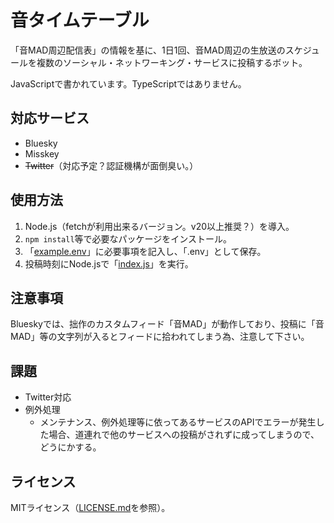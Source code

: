 # 音タイムテーブル

「音MAD周辺配信表」の情報を基に、1日1回、音MAD周辺の生放送のスケジュールを複数のソーシャル・ネットワーキング・サービスに投稿するボット。

JavaScriptで書かれています。TypeScriptではありません。

## 対応サービス

- Bluesky
- Misskey
- ~~Twitter~~（対応予定？認証機構が面倒臭い。）

## 使用方法

1. Node.js（fetchが利用出来るバージョン。v20以上推奨？）を導入。
2. `npm install`等で必要なパッケージをインストール。
3. 「[example.env](example.env)」に必要事項を記入し、「.env」として保存。
4. 投稿時刻にNode.jsで「[index.js](index.js)」を実行。

## 注意事項

Blueskyでは、拙作のカスタムフィード「音MAD」が動作しており、投稿に「音MAD」等の文字列が入るとフィードに拾われてしまう為、注意して下さい。

## 課題

- Twitter対応
- 例外処理
	- メンテナンス、例外処理等に依ってあるサービスのAPIでエラーが発生した場合、道連れで他のサービスへの投稿がされずに成ってしまうので、どうにかする。

## ライセンス

MITライセンス（[LICENSE.md](LICENSE.md)を参照）。